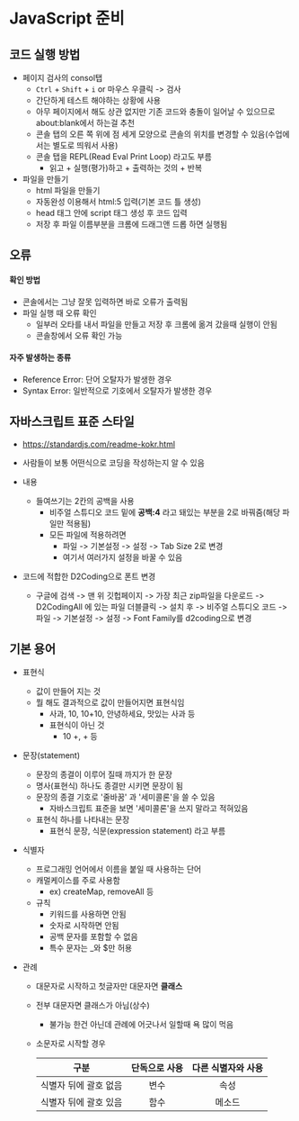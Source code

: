 # JavaScript 준비

## 코드 실행 방법

* 페이지 검사의 consol탭
  * `Ctrl` + `Shift` + `i`  or  마우스 우클릭 -> 검사
  * 간단하게 테스트 해야하는 상황에 사용
  * 아무 페이지에서 해도 상관 없지만 기존 코드와 충돌이 일어날 수 있으므로 about:blank에서 하는걸 추천
  * 콘솔 탭의 오른 쪽 위에 점 세게 모양으로 콘솔의 위치를 변경할 수 있음(수업에서는 별도로 띄워서 사용)
  * 콘솔 탭을 REPL(Read Eval Print Loop) 라고도 부름
    * 읽고 + 실행(평가)하고 + 출력하는 것의 + 반복
* 파일을 만들기
  * html 파일을 만들기
  * 자동완성 이용해서 html:5 입력(기본 코드 틀 생성)
  * head 태그 안에 script 태그 생성 후 코드 입력
  * 저장 후 파일 이름부분을 크롬에 드래그앤 드롭 하면 실행됨

## 오류

#### 확인 방법

* 콘솔에서는 그냥 잘못 입력하면 바로 오류가 출력됨
* 파일 실행 때 오류 확인
  * 일부러 오타를 내서 파일을 만들고 저장 후 크롬에 옮겨 갔을때 실행이 안됨
  * 콘솔창에서 오류 확인 가능

#### 자주 발생하는 종류

* Reference Error: 단어 오탈자가 발생한 경우
* Syntax Error: 일반적으로 기호에서 오탈자가 발생한 경우

## 자바스크립트 표준 스타일

* https://standardjs.com/readme-kokr.html
* 사람들이 보통 어떤식으로 코딩을 작성하는지 알 수 있음
* 내용
  * 들여쓰기는 2칸의 공백을 사용
    * 비주얼 스튜디오 코드 밑에 **공백:4** 라고 돼있는 부분을 2로 바꿔줌(해당 파일만 적용됨)
    * 모든 파일에 적용하려면
      * 파일 -> 기본설정 -> 설정 -> Tab Size 2로 변경
      * 여기서 여러가지 설정을 바꿀 수 있음

* 코드에 적합한 D2Coding으로 폰트 변경
  * 구글에 검색 -> 맨 위 깃헙페이지 -> 가장 최근 zip파일을 다운로드 -> D2CodingAll 에 있는 파일 더블클릭 -> 설치 후 -> 비주얼 스튜디오 코드 -> 파일 -> 기본설정 -> 설정 -> Font Family를 d2coding으로 변경

## 기본 용어

* 표현식
  * 값이 만들어 지는 것
  * 뭘 해도 결과적으로 값이 만들어지면 표현식임
    * 사과, 10, 10+10, 안녕하세요, 맛있는 사과 등
    * 표현식이 아닌 것
      * 10 +, + 등

* 문장(statement)
  * 문장의 종결이 이루어 질때 까지가 한 문장
  * 명사(표현식) 하나도 종결만 시키면 문장이 됨
  * 문장의 종결 기호로 '줄바꿈' 과 '세미콜론'을 쓸 수 있음
    * 자바스크립트 표준을 보면 '세미콜론'을 쓰지 말라고 적혀있음
  * 표현식 하나를 나타내는 문장
    * 표현식 문장, 식문(expression statement) 라고 부름
* 식별자
  * 프로그래밍 언어에서 이름을 붙일 때 사용하는 단어
  * 캐멀케이스를 주로 사용함
    * ex) createMap, removeAll 등
  * 규칙
    * 키워드를 사용하면 안됨
    * 숫자로 시작하면 안됨
    * 공백 문자를 포함할 수 없음
    * 특수 문자는 _와 $만 허용

* 관례

  * 대문자로 시작하고 첫글자만 대문자면 **클래스**

  * 전부 대문자면 클래스가 아님(상수)

    * 불가능 한건 아닌데 관례에 어긋나서 일할때 욕 많이 먹음

  * 소문자로 시작할 경우

    |         구분          | 단독으로 사용 | 다른 식별자와 사용 |
    | :-------------------: | :-----------: | :----------------: |
    | 식별자 뒤에 괄호 없음 |     변수      |        속성        |
    | 식별자 뒤에 괄호 있음 |     함수      |       메소드       |

    

